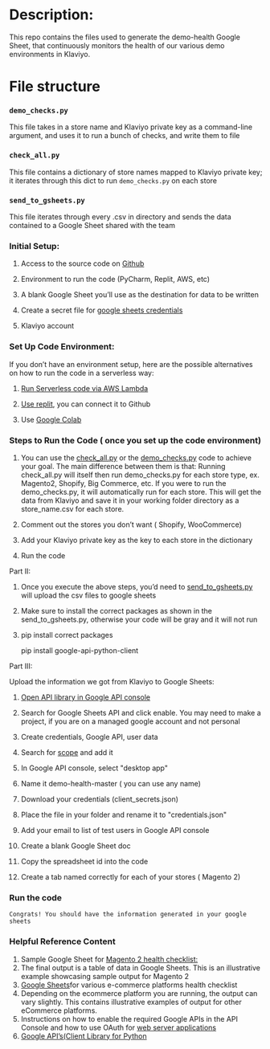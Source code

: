 # Description:

This repo contains the files used to generate the demo-health Google Sheet, that continuously monitors the health of our various demo environments in Klaviyo.

# File structure

### `demo_checks.py`

This file takes in a store name and Klaviyo private key as a command-line argument, and uses it to run a bunch of checks, and write them to file

### `check_all.py`

This file contains a dictionary of store names mapped to Klaviyo private key; it iterates through this dict to run `demo_checks.py` on each store

### `send_to_gsheets.py`

This file iterates through every .csv in directory and sends the data contained to a Google Sheet shared with the team


### Initial Setup:

1. Access to the source code on [Github](https://github.com/ninaephremidze/Klaviyo-E-commerce-Platform-Health-Checklist)

2. Environment to run the code (PyCharm, Replit, AWS, etc)

3. A blank Google Sheet you’ll use as the destination for data to be written 

4. Create a secret file for [google sheets credentials](https://developers.google.com/identity/protocols/oauth2/web-server#prerequisites)
5. Klaviyo account 

### Set Up Code Environment:

If you don’t have an environment setup, here are the possible alternatives on how to run the code in a serverless way:

1. [Run Serverless code via AWS Lambda](https://faun.pub/run-serverless-code-via-aws-lambda-e4f19efd3ed9)

2. [Use replit](https://replit.com/talk/ask/Running-a-program/15179), you can connect it to Github 

3. Use [Google Colab](https://colab.research.google.com/)

### Steps to Run the Code ( once you set up the code environment)

1. You can use the [check_all.py](https://docs.google.com/document/d/1hCH_d5Hug6f3suWbriII0azIj3ohfFEJRRMytxv7J_w/edit#) or the [demo_checks.py](https://github.com/ninaephremidze/Klaviyo-E-commerce-Platform-Health-Checklist/blob/main/demo_checks.py) code to achieve your goal. The main difference between them is that: Running check_all.py will itself then run demo_checks.py for each store type, ex. Magento2, Shopify, Big Commerce, etc. If you were to run the demo_checks.py, it will automatically run for each store. This will get the data from Klaviyo and save it in your working folder directory as a store_name.csv for each store.

2. Comment out the stores you don’t want ( Shopify, WooCommerce)

3. Add your Klaviyo private key as the key to each store in the dictionary

4. Run the code

Part II:

1. Once you execute the above steps, you’d need to [send_to_gsheets.py](https://github.com/ninaephremidze/Klaviyo-E-commerce-Platform-Health-Checklist/blob/main/send_to_gsheets.py) will upload the csv files to google sheets

2. Make sure to install the correct packages as shown in the send_to_gsheets.py, otherwise your code will be gray and it will not run

3. pip install  correct packages

   pip install google-api-python-client


Part III: 

Upload the information we got from Klaviyo to Google Sheets: 

1. [Open API library in Google API console](https://developers.google.com/api-client-library)

2. Search for Google Sheets API and click enable. You may need to make a project, if you are on a managed google account and not personal

3. Create credentials, Google API, user data

4. Search for [scope](https://www.googleapis.com/auth/spreadsheets) and add it

5. In Google API console, select "desktop app"

6. Name it demo-health-master ( you can use any name)

7. Download your credentials (client_secrets.json)

8. Place the file in your folder and rename it to "credentials.json"

9. Add your email to list of test users in Google API console

10. Create a blank Google Sheet doc

11. Copy the spreadsheet id into the code

12. Create a tab named correctly for each of your stores ( Magento 2)


### Run the code

    Congrats! You should have the information generated in your google sheets

### Helpful Reference Content

1. Sample Google Sheet for [Magento 2 health checklist:](https://docs.google.com/spreadsheets/d/1G2l6RlGlp3BYN02-17O_keadPe3isYw0-j7_87iQ-YQ/edit#gid=50897110)
2. The final output is a table of data in Google Sheets. This is an illustrative example showcasing sample output for Magento 2
3. [Google Sheets](https://docs.google.com/spreadsheets/d/19sF9aweqwn-wMyNQNrXqXCQIC1LTUuagXcsd3pYaruo/edit#gid=2094281381)for various e-commerce platforms health  checklist
4. Depending on the ecommerce platform you are running, the output can vary slightly. This contains illustrative examples of output for other eCommerce platforms.
5. Instructions on how to enable the required Google APIs in the API Console  and how to use OAuth for [web server applications](https://developers.google.com/identity/protocols/oauth2/web-server#enable-apis)
7. [Google API’s(Client Library for Python](https://github.com/googleapis/google-api-python-client/blob/cbb1f88b82b21f5cb9dcace33ffea3f95a189015/docs/client-secrets.md)
